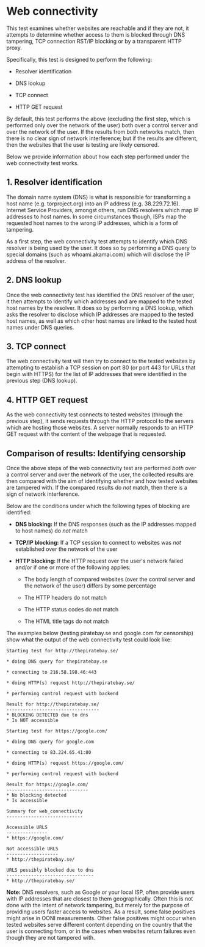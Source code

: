 # Web connectivity

This test examines whether websites are reachable and if they are not, it
attempts to determine whether access to them is blocked through DNS tampering,
TCP connection RST/IP blocking or by a transparent HTTP proxy.

Specifically, this test is designed to perform the following:

* Resolver identification

* DNS lookup

* TCP connect

* HTTP GET request

By default, this test performs the above (excluding the first step, which is
performed only over the network of the user) both over a control server and over
the network of the user. If the results from both networks match, then there is
no clear sign of network interference; but if the results are different, then
the websites that the user is testing are likely censored.

Below we provide information about how each step performed under the web
connectivity test works.

## 1. Resolver identification

The domain name system (DNS) is what is responsible for transforming a host name
(e.g. torproject.org) into an IP address (e.g. 38.229.72.16). Internet Service
Providers, amongst others, run DNS resolvers which map IP addresses to host
names. In some circumstances though, ISPs map the requested host names to the
wrong IP addresses, which is a form of tampering.

As a first step, the web connectivity test attempts to identify which DNS
resolver is being used by the user. It does so by performing a DNS query to
special domains (such as whoami.akamai.com) which will disclose the IP address
of the resolver.

## 2. DNS lookup

Once the web connectivity test has identified the DNS resolver of the user, it
then attempts to identify which addresses and are mapped to the tested host
names by the resolver. It does so by performing a DNS lookup, which asks the
resolver to disclose which IP addresses are mapped to the tested host names, as
well as which other host names are linked to the tested host names under DNS
queries.

## 3. TCP connect

The web connectivity test will then try to connect to the tested websites by
attempting to establish a TCP session on port 80 (or port 443 for URLs that
begin with HTTPS) for the list of IP addresses that were identified in the
previous step (DNS lookup).

## 4. HTTP GET request

As the web connectivity test connects to tested websites (through the previous
step), it sends requests through the HTTP protocol to the servers which are
hosting those websites. A server normally responds to an HTTP GET request with
the content of the webpage that is requested.

## Comparison of results: Identifying censorship

Once the above steps of the web connectivity test are performed *both* over a
control server and over the network of the user, the collected results are then
compared with the aim of identifying whether and how tested websites are
tampered with. If the compared results do *not* match, then there is a sign of
network interference.

Below are the conditions under which the following types of blocking are
identified:

* **DNS blocking:** If the DNS responses (such as the IP addresses mapped to
    host names) do *not* match

* **TCP/IP blocking:** If a TCP session to connect to websites was *not*
    established over the network of the user

* **HTTP blocking:** If the HTTP request over the user's network failed and/or
    if one or more of the following applies:

    * The body length of compared websites (over the control server and the
      network of the user) differs by some percentage

    * The HTTP headers do not match

    * The HTTP status codes do not match

    * The HTML title tags do not match

The examples below (testing piratebay.se and google.com for censorship) show
what the output of the web connectivity test could look like:

```
Starting test for http://thepiratebay.se/

* doing DNS query for thepiratebay.se

* connecting to 216.58.198.46:443

* doing HTTP(s) request http://thepiratebay.se/

* performing control request with backend

Result for http://thepiratebay.se/
----------------------------------
* BLOCKING DETECTED due to dns
* Is NOT accessible

Starting test for https://google.com/

* doing DNS query for google.com

* connecting to 83.224.65.41:80

* doing HTTP(s) request https://google.com/

* performing control request with backend

Result for https://google.com/
------------------------------
* No blocking detected
* Is accessible

Summary for web_connectivity
----------------------------

Accessible URLS
---------------
* https://google.com/

Not accessible URLS
-------------------
* http://thepiratebay.se/

URLS possibly blocked due to dns
--------------------------------
* http://thepiratebay.se/
```

**Note:** DNS resolvers, such as Google or your local ISP, often provide users
with IP addresses that are closest to them geographically. Often this is not
done with the intent of network tampering, but merely for the purpose of
providing users faster access to websites. As a result, some false positives
might arise in OONI measurements. Other false positives might occur when tested
websites serve different content depending on the country that the user is
connecting from, or in the cases when websites return failures even though they
are not tampered with.
